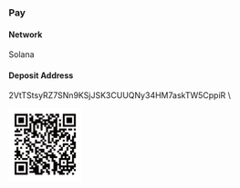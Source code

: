 ### Pay
#### Network
Solana
#### Deposit Address
2VtTStsyRZ7SNn9KSjJSK3CUUQNy34HM7askTW5CppiR \

[![](/imgs/qr.png)]()
